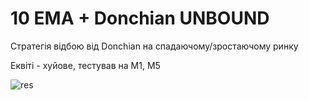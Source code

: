 # 10 EMA + Donchian UNBOUND

Стратегія відбою від Donchian на спадаючому/зростаючому ринку

Еквіті - хуйове, тестував на М1, М5

![res](https://user-images.githubusercontent.com/108072766/213520612-1b0fc9dc-4efd-4c26-9904-5e5e67a33c16.jpg)
